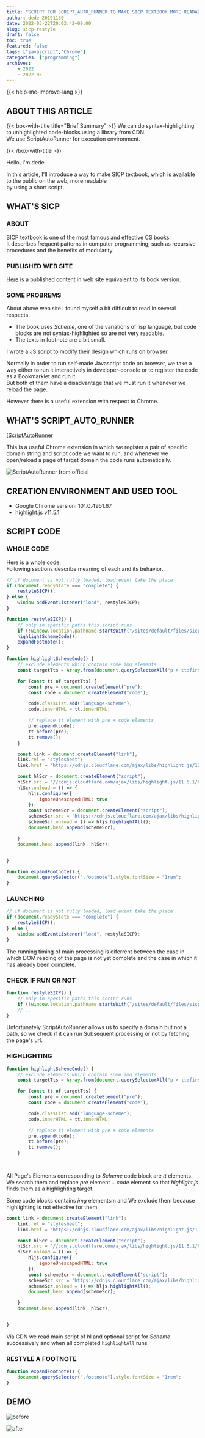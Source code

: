 ```yaml
---
title: "SCRIPT FOR SCRIPT_AUTO_RUNNER TO MAKE SICP TEXTBOOK MORE READABLE"
author: dede-20191130
date: 2022-05-22T20:03:42+09:00
slug: sicp-restyle
draft: false
toc: true
featured: false
tags: ["javascript","Chrome"]
categories: ["programming"]
archives:
    - 2022
    - 2022-05
---
```



{{< help-me-improve-lang  >}}

## ABOUT THIS ARTICLE

{{< box-with-title title="Brief Summary" >}} 
    We can do syntax-highlighting to unhighlighted code-blocks using a library from CDN.<br/>
    We use ScriptAutoRunner for execution environment.

{{< /box-with-title >}}

Hello, I'm dede.

In this article, I'll introduce a way to make SICP textbook, which is available to the public on the web, more readable  
by using a short script. 


## WHAT'S SICP
### ABOUT

SICP textbook is one of the most famous and effective CS books.  
It describes frequent patterns in computer programming, such as recursive procedures and the benefits of modularity. 


### PUBLISHED WEB SITE

[Here](https://mitpress.mit.edu/sites/default/files/sicp/full-text/book/book.html) is a published content in web site equivalent to its book version.


### SOME PROBREMS

About above web site I found myself a bit difficult to read in several respects.

- The book uses _Scheme_, one of the variations of lisp language, but code blocks are not syntax-highlighted so are not very readable.
- The texts in footnote are a bit small.

I wrote a JS script to modify their design which runs on browser.

Normally in order to run self-made Javascript code on browser, we take a way either to run it interactively in developer-console or to register the code as a Bookmarklet and run it.   
But both of them have a disadvantage that we must run it whenever we reload the page.

However there is a useful extension with respect to Chrome.




## WHAT'S SCRIPT_AUTO_RUNNER

[[ScriptAutoRunner](https://chrome.google.com/webstore/detail/scriptautorunner/gpgjofmpmjjopcogjgdldidobhmjmdbm?hl=ja)

This is a useful Chrome extension in which we register a pair of specific domain string and script code we want to run, and whenever we open/reload a page of target domain the code runs automatically.

![ScriptAutoRunner from official](https://lh3.googleusercontent.com/LUHrciH1gr-dNe_0yrVuje-TYIb66LIJePum2HDipQ8HFPB_kjpvQqLnYxbw7Wn_drDTLf7l604zciVYugAUvg6ic00=w640-h400-e365-rj-sc0x00ffffff)

## CREATION ENVIRONMENT AND USED TOOL

- Google Chrome version: 101.0.4951.67
- highlight.js v11.5.1

## SCRIPT CODE
### WHOLE CODE

Here is a whole code.  
Following sections describe meaning of each and its behavior.


```js
// if document is not fully loaded, load event take the place
if (document.readyState === "complete") {
    restyleSICP();
} else {
    window.addEventListener("load", restyleSICP);
}

function restyleSICP() {
    // only in specific paths this script runs
    if (!window.location.pathname.startsWith("/sites/default/files/sicp/full-text/book")) return;
    highlightSchemeCode();
    expandFootnote();
}

function highlightSchemeCode() {
    // exclude elements which contain some img elements
    const targetTts = Array.from(document.querySelectorAll("p > tt:first-child:last-child")).filter(e => !e.querySelector("img"));

    for (const tt of targetTts) {
        const pre = document.createElement("pre");
        const code = document.createElement("code");

        code.classList.add("language-scheme");
        code.innerHTML = tt.innerHTML;

        // replace tt element with pre + code elements
        pre.append(code);
        tt.before(pre);
        tt.remove();
    }

    const link = document.createElement("link");
    link.rel = "stylesheet";
    link.href = "https://cdnjs.cloudflare.com/ajax/libs/highlight.js/11.5.1/styles/a11y-dark.min.css";

    const hlScr = document.createElement("script");
    hlScr.src = "//cdnjs.cloudflare.com/ajax/libs/highlight.js/11.5.1/highlight.min.js";
    hlScr.onload = () => {
        hljs.configure({
            ignoreUnescapedHTML: true
        });
        const schemeScr = document.createElement("script");
        schemeScr.src = "https://cdnjs.cloudflare.com/ajax/libs/highlight.js/11.5.1/languages/scheme.min.js";
        schemeScr.onload = () => hljs.highlightAll();
        document.head.append(schemeScr);

    }
    document.head.append(link, hlScr);


}

function expandFootnote() {
    document.querySelector(".footnote").style.fontSize = "1rem";
}
```

### LAUNCHING

```js
// if document is not fully loaded, load event take the place
if (document.readyState === "complete") {
    restyleSICP();
} else {
    window.addEventListener("load", restyleSICP);
}
```

The running timing of main processing is diferrent between the case in which DOM reading of the page is not yet complete and the case in which it has already been complete.



### CHECK IF RUN OR NOT

```js
function restyleSICP() {
    // only in specific paths this script runs
    if (!window.location.pathname.startsWith("/sites/default/files/sicp/full-text/book")) return;
    // ...
}
```

Unfortunately ScriptAutoRunner allows us to specify a domain but not a path, so we check if it can run Subsequent processing or not by fetching the page's url.



### HIGHLIGHTING

```js
function highlightSchemeCode() {
    // exclude elements which contain some img elements
    const targetTts = Array.from(document.querySelectorAll("p > tt:first-child:last-child")).filter(e => !e.querySelector("img"));

    for (const tt of targetTts) {
        const pre = document.createElement("pre");
        const code = document.createElement("code");

        code.classList.add("language-scheme");
        code.innerHTML = tt.innerHTML;

        // replace tt element with pre + code elements
        pre.append(code);
        tt.before(pre);
        tt.remove();
    }

    
```

All Page's Elements corresponding to _Scheme_ code block are _tt_ elements.  
We search them and replace _pre_ element + _code_ element so that _highlight.js_ finds them as a highlighting target.

Some code blocks contains _img_ elementsm and We exclude them because highlighting is not effective for them.



```js
const link = document.createElement("link");
    link.rel = "stylesheet";
    link.href = "https://cdnjs.cloudflare.com/ajax/libs/highlight.js/11.5.1/styles/a11y-dark.min.css";

    const hlScr = document.createElement("script");
    hlScr.src = "//cdnjs.cloudflare.com/ajax/libs/highlight.js/11.5.1/highlight.min.js";
    hlScr.onload = () => {
        hljs.configure({
            ignoreUnescapedHTML: true
        });
        const schemeScr = document.createElement("script");
        schemeScr.src = "https://cdnjs.cloudflare.com/ajax/libs/highlight.js/11.5.1/languages/scheme.min.js";
        schemeScr.onload = () => hljs.highlightAll();
        document.head.append(schemeScr);

    }
    document.head.append(link, hlScr);


}
```

Via CDN we read main script of hl and optional script for _Scheme_ successively and when all completed `highlightAll` runs.



### RESTYLE A FOOTNOTE

```js
function expandFootnote() {
    document.querySelector(".footnote").style.fontSize = "1rem";
}
```

## DEMO

![before](https://res.cloudinary.com/ddxhi1rnh/image/upload/v1653230225/learnerBlog/sicp-restyle/mitpress.mit.edu_sites_default_files_sicp_full-text_book_book-Z-H-12.html_aiwgpd.png)

![after](https://res.cloudinary.com/ddxhi1rnh/image/upload/v1653230225/learnerBlog/sicp-restyle/mitpress.mit.edu_sites_default_files_sicp_full-text_book_book-Z-H-12.html_1_demakx.png)

